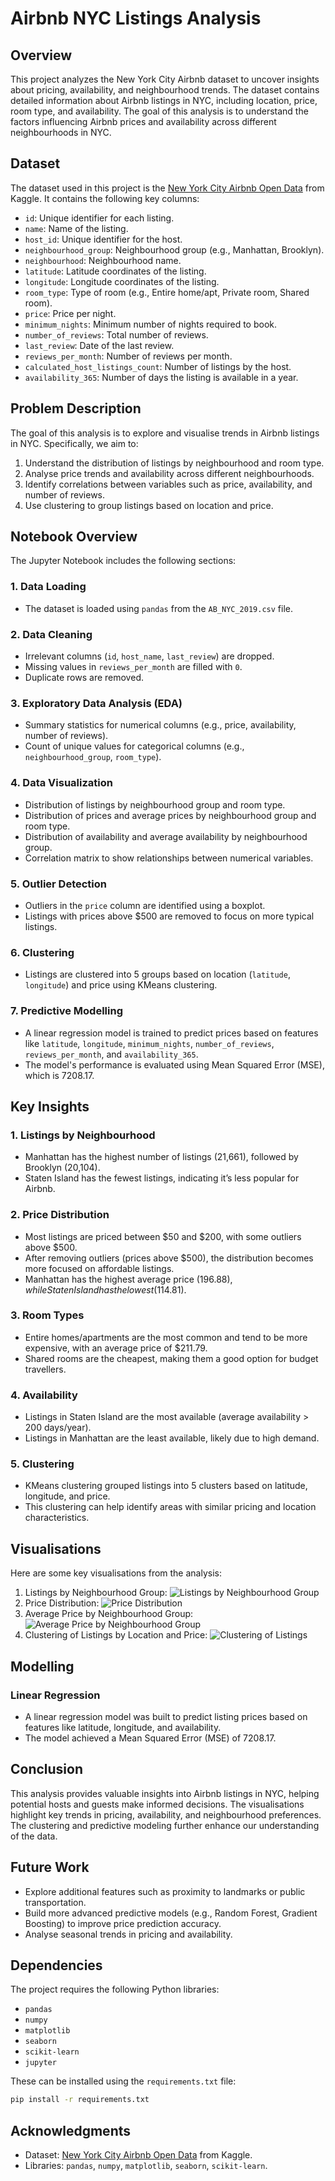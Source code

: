 # Airbnb NYC Listings Analysis

## Overview
This project analyzes the New York City Airbnb dataset to uncover insights about pricing, availability, and neighbourhood trends. The dataset contains detailed information about Airbnb listings in NYC, including location, price, room type, and availability. The goal of this analysis is to understand the factors influencing Airbnb prices and availability across different neighbourhoods in NYC.


## Dataset
The dataset used in this project is the [New York City Airbnb Open Data](https://www.kaggle.com/datasets/dgomonov/new-york-city-airbnb-open-data) from Kaggle. It contains the following key columns:
- `id`: Unique identifier for each listing.
- `name`: Name of the listing.
- `host_id`: Unique identifier for the host.
- `neighbourhood_group`: Neighbourhood group (e.g., Manhattan, Brooklyn).
- `neighbourhood`: Neighbourhood name.
- `latitude`: Latitude coordinates of the listing.
- `longitude`: Longitude coordinates of the listing.
- `room_type`: Type of room (e.g., Entire home/apt, Private room, Shared room).
- `price`: Price per night.
- `minimum_nights`: Minimum number of nights required to book.
- `number_of_reviews`: Total number of reviews.
- `last_review`: Date of the last review.
- `reviews_per_month`: Number of reviews per month.
- `calculated_host_listings_count`: Number of listings by the host.
- `availability_365`: Number of days the listing is available in a year.


## Problem Description
The goal of this analysis is to explore and visualise trends in Airbnb listings in NYC. Specifically, we aim to:
1. Understand the distribution of listings by neighbourhood and room type.
2. Analyse price trends and availability across different neighbourhoods.
3. Identify correlations between variables such as price, availability, and number of reviews.
4. Use clustering to group listings based on location and price.



## Notebook Overview
The Jupyter Notebook includes the following sections:

### 1. Data Loading
- The dataset is loaded using `pandas` from the `AB_NYC_2019.csv` file.

### 2. Data Cleaning
- Irrelevant columns (`id`, `host_name`, `last_review`) are dropped.
- Missing values in `reviews_per_month` are filled with `0`.
- Duplicate rows are removed.

### 3. Exploratory Data Analysis (EDA)
- Summary statistics for numerical columns (e.g., price, availability, number of reviews).
- Count of unique values for categorical columns (e.g., `neighbourhood_group`, `room_type`).

### 4. Data Visualization
- Distribution of listings by neighbourhood group and room type.
- Distribution of prices and average prices by neighbourhood group and room type.
- Distribution of availability and average availability by neighbourhood group.
- Correlation matrix to show relationships between numerical variables.

### 5. Outlier Detection
- Outliers in the `price` column are identified using a boxplot.
- Listings with prices above $500 are removed to focus on more typical listings.

### 6. Clustering
- Listings are clustered into 5 groups based on location (`latitude`, `longitude`) and price using KMeans clustering.

### 7. Predictive Modelling
- A linear regression model is trained to predict prices based on features like `latitude`, `longitude`, `minimum_nights`, `number_of_reviews`, `reviews_per_month`, and `availability_365`.
- The model's performance is evaluated using Mean Squared Error (MSE), which is 7208.17.



## Key Insights
### 1. Listings by Neighbourhood
- Manhattan has the highest number of listings (21,661), followed by Brooklyn (20,104).
- Staten Island has the fewest listings, indicating it’s less popular for Airbnb.

### 2. Price Distribution
- Most listings are priced between $50 and $200, with some outliers above $500.
- After removing outliers (prices above $500), the distribution becomes more focused on affordable listings.
- Manhattan has the highest average price ($196.88), while Staten Island has the lowest ($114.81).

### 3. Room Types
- Entire homes/apartments are the most common and tend to be more expensive, with an average price of $211.79.
- Shared rooms are the cheapest, making them a good option for budget travellers.

### 4. Availability
- Listings in Staten Island are the most available (average availability > 200 days/year).
- Listings in Manhattan are the least available, likely due to high demand.

### 5. Clustering
- KMeans clustering grouped listings into 5 clusters based on latitude, longitude, and price.
- This clustering can help identify areas with similar pricing and location characteristics.



## Visualisations
Here are some key visualisations from the analysis:
1. Listings by Neighbourhood Group:
   ![Listings by Neighbourhood Group](images/listings_by_neighbourhood.png)
2. Price Distribution:
   ![Price Distribution](images/price_distribution.png)
3. Average Price by Neighbourhood Group:
   ![Average Price by Neighbourhood Group](images/avg_price_by_neighbourhood.png)
4. Clustering of Listings by Location and Price:
   ![Clustering of Listings](images/clustering.png)



## Modelling
### Linear Regression
- A linear regression model was built to predict listing prices based on features like latitude, longitude, and availability.
- The model achieved a Mean Squared Error (MSE) of 7208.17.



## Conclusion
This analysis provides valuable insights into Airbnb listings in NYC, helping potential hosts and guests make informed decisions. The visualisations highlight key trends in pricing, availability, and neighbourhood preferences. The clustering and predictive modeling further enhance our understanding of the data.



## Future Work
- Explore additional features such as proximity to landmarks or public transportation.
- Build more advanced predictive models (e.g., Random Forest, Gradient Boosting) to improve price prediction accuracy.
- Analyse seasonal trends in pricing and availability.



## Dependencies
The project requires the following Python libraries:
- `pandas`
- `numpy`
- `matplotlib`
- `seaborn`
- `scikit-learn`
- `jupyter`

These can be installed using the `requirements.txt` file:
```bash
pip install -r requirements.txt
```




## Acknowledgments
- Dataset: [New York City Airbnb Open Data](https://www.kaggle.com/datasets/dgomonov/new-york-city-airbnb-open-data) from Kaggle.
- Libraries: `pandas`, `numpy`, `matplotlib`, `seaborn`, `scikit-learn`.

